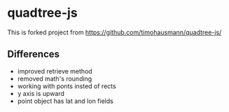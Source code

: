 # quadtree-js

This is forked project from https://github.com/timohausmann/quadtree-js/

## Differences

* improved retrieve method
* removed math's rounding
* working with ponts insted of rects
* y axis is upward
* point object has lat and lon fields
